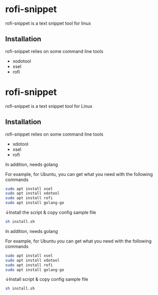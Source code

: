 # rofi-snippet

rofi-snippet is a text snippet tool for linux

## Installation

rofi-snippet relies on some command line tools
- xodotool
- xsel
- rofi
# rofi-snippet

rofi-snippet is a text snippet tool for Linux

## Installation

rofi-snippet relies on some command line tools
- xdotool
- xsel
- rofi

In addition, needs golang

For example, for Ubuntu, you can get what you need with the following commands

```bash
sudo apt install xsel
sudo apt install xdotool
sudo apt install rofi
sudo apt install golang-go
```

↓Install the script & copy config sample file

```bash
sh install.sh
```

In addition, needs golang

For example, for Ubuntu you can get what you need with the following commands

```bash
sudo apt install xsel
sudo apt install xdotool
sudo apt install rofi
sudo apt install golang-go
```

↓Install script & copy config sample file

```bash
sh install.sh
```

